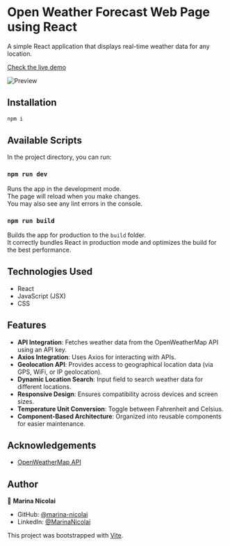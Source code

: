 # Open Weather Forecast Web Page using React

A simple React application that displays real-time weather data for any location.

[Check the live demo](#)

![Preview](Screenshot%202024-12-30%20at%205.45.10%E2%80%AFPM.png)

## Installation

```bash
npm i
```

## Available Scripts

In the project directory, you can run:

### `npm run dev`

Runs the app in the development mode.  
The page will reload when you make changes.  
You may also see any lint errors in the console.

### `npm run build`

Builds the app for production to the `build` folder.  
It correctly bundles React in production mode and optimizes the build for the best performance.

## Technologies Used

- React
- JavaScript (JSX)
- CSS

## Features

- **API Integration**: Fetches weather data from the OpenWeatherMap API using an API key.
- **Axios Integration**: Uses Axios for interacting with APIs.
- **Geolocation API**: Provides access to geographical location data (via GPS, WiFi, or IP geolocation).
- **Dynamic Location Search**: Input field to search weather data for different locations.
- **Responsive Design**: Ensures compatibility across devices and screen sizes.
- **Temperature Unit Conversion**: Toggle between Fahrenheit and Celsius.
- **Component-Based Architecture**: Organized into reusable components for easier maintenance.

## Acknowledgements

- [OpenWeatherMap API](https://openweathermap.org/api)

## Author

👤 **Marina Nicolai**

- GitHub: [@marina-nicolai](https://github.com/marinanicolai)
- LinkedIn: [@MarinaNicolai](https://www.linkedin.com/in/marinanicolaidev/)

This project was bootstrapped with [Vite](https://vitejs.dev/).

